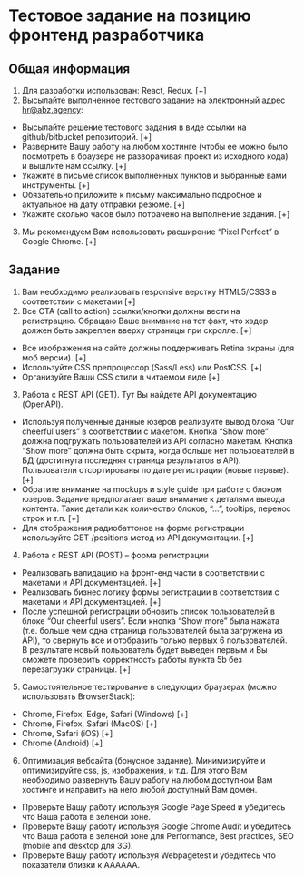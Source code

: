 # Тестовое задание на позицию фронтенд разработчика

## Общая информация

1. Для разработки использован: React, Redux. [+]  
2. Высылайте выполненное тестового задание на электронный адрес hr@abz.agency:  
  + Высылайте решение тестового задания в виде ссылки на github/bitbucket репозиторий. [+]  
  + Разверните Вашу работу на любом хостинге (чтобы ее можно было посмотреть в браузере не разворачивая проект из исходного кода) и вышлите нам ссылку. [+]  
  + Укажите в письме список выполненных пунктов и выбранные вами инструменты. [+]  
  + Обязательно приложите к письму максимально подробное и актуальное на дату отправки резюме. [+]  
  + Укажите сколько часов было потрачено на выполнение задания. [+]  
3. Мы рекомендуем Вам использовать расширение “Pixel Perfect” в Google Chrome. [+]  

## Задание

1. Вам необходимо реализовать responsive верстку HTML5/CSS3 в соответствии с макетами [+]  
2. Все CTA (call to action) ссылки/кнопки должны вести на регистрацию. Обращаю Ваше внимание на тот факт, что хэдер должен быть закреплен вверху страницы при скролле. [+]  
  + Все изображения на сайте должны поддерживать Retina экраны (для моб версии). [+]  
  + Используйте CSS препроцессор (Sass/Less) или PostCSS. [+] 
  + Организуйте Ваши CSS стили в читаемом виде [+]  
3. Работа с REST API (GET). Тут Вы найдете API документацию (OpenAPI).  
  + Используя полученные данные юзеров реализуйте вывод блока “Our cheerful users” в соответствии с макетом. Кнопка “Show more” должна подгружать пользователей из API
согласно макетам. Кнопка “Show more” должна быть скрыта, когда больше нет пользователей в БД (достигнута последняя страница результатов в API). Пользователи отсортированы по дате регистрации (новые первые). [+]  
  + Обратите внимание на mockups и style guide при работе с блоком юзеров. Задание предполагает ваше внимание к деталями вывода контента. Такие детали как количество блоков, “...”, tooltips, перенос строк и т.п. [+]  
  + Для отображения радиобаттонов на форме регистрации используйте GET /positions метод из API документации. [+]  
4. Работа с REST API (POST) – форма регистрации  
  + Реализовать валидацию на фронт-енд части в соответствии с макетами и API документацией. [+]  
  + Реализовать бизнес логику формы регистрации в соответствии с макетами и API документацией. [+]
  + После успешной регистрации обновить список пользователей в блоке “Our cheerful users”. Если кнопка “Show more” была нажата (т.е. больше чем одна страница пользователей была загружена из API), то свернуть все и отобразить только первых 6 пользователей. В результате новый пользователь будет выведен первым и Вы сможете проверить корректность работы пункта 5b без перезагрузки страницы. [+]  
5. Самостоятельное тестирование в следующих браузерах (можно использовать BrowserStack):
  + Chrome, Firefox, Edge, Safari (Windows) [+]  
  + Chrome, Firefox, Safari (MacOS) [+]  
  + Chrome, Safari (iOS) [+]  
  + Chrome (Android) [+]  
6. Оптимизация вебсайта (бонусное задание). Минимизируйте и оптимизируйте css, js, изображения, и т.д. Для этого Вам необходимо развернуть Вашу работу на любом доступном
Вам хостинге и направить на него любой доступный Вам домен.  
  + Проверьте Вашу работу используя Google Page Speed и убедитесь что Ваша работа в зеленой зоне.  
  + Проверьте Вашу работу используя Google Chrome Audit и убедитесь что Ваша работа в зеленой зоне для Performance, Best practices, SEO (mobile and desktop для 3G).  
  + Проверьте Вашу работу используя Webpagetest и убедитесь что показатели близки к AAAAAA.  
